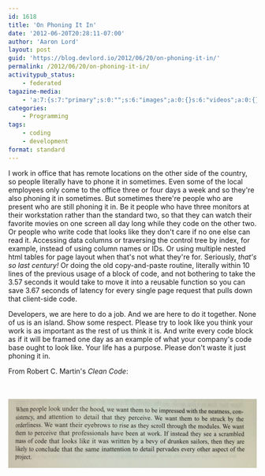 ```yaml
---
id: 1618
title: 'On Phoning It In'
date: '2012-06-20T20:28:11-07:00'
author: 'Aaron Lord'
layout: post
guid: 'https://blog.devlord.io/2012/06/20/on-phoning-it-in/'
permalink: /2012/06/20/on-phoning-it-in/
activitypub_status:
    - federated
tagazine-media:
    - 'a:7:{s:7:"primary";s:0:"";s:6:"images";a:0:{}s:6:"videos";a:0:{}s:11:"image_count";s:1:"0";s:6:"author";s:8:"28099389";s:7:"blog_id";s:8:"28571045";s:9:"mod_stamp";s:19:"2012-06-21 05:24:01";}'
categories:
    - Programming
tags:
    - coding
    - development
format: standard
---
```


I work in office that has remote locations on the other side of the country, so people literally have to phone it in sometimes. Even some of the local employees only come to the office three or four days a week and so they're also phoning it in sometimes. But sometimes there're people who are present who are still phoning it in. Be it people who have three monitors at their workstation rather than the standard two, so that they can watch their favorite movies on one screen all day long while they code on the other two. Or people who write code that looks like they don't care if no one else can read it. Accessing data columns or traversing the control tree by index, for example, instead of using column names or IDs. Or using multiple nested html tables for page layout when that's not what they're for. Seriously, <em>that's so last century!</em> Or doing the old copy-and-paste routine, literally within 10 lines of the previous usage of a block of code, and not bothering to take the 3.57 seconds it would take to move it into a reusable function so you can save 3.67 seconds of latency for every single page request that pulls down that client-side code.

Developers, we are here to do a job. And we are here to do it together. None of us is an island. Show some respect. Please try to look like you think your work is as important as the rest of us think it is. And write every code block as if it will be framed one day as an example of what your company's code base ought to look like. Your life has a purpose. Please don't waste it just phoning it in.

From Robert C. Martin's <em>Clean Code</em>:

<br /><br /><a href="/assets/img/2012/06/20120626-222625.jpg"><img src="/assets/img/2012/06/20120626-222625.jpg" alt="20120626-222625.jpg" class="alignnone size-full" /></a>